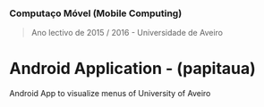 ### Computaço Móvel (Mobile Computing)
> Ano lectivo de 2015 / 2016 - Universidade de Aveiro

# Android Application - (papitaua)

Android App to visualize menus of University of Aveiro
